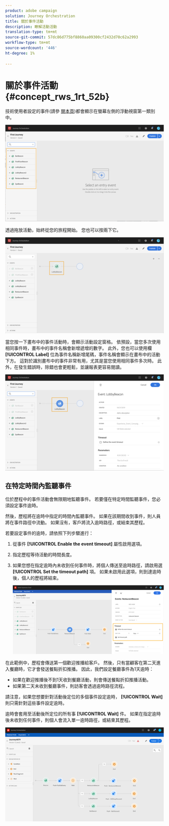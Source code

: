 ```yaml
---
product: adobe campaign
solution: Journey Orchestration
title: 關於事件活動
description: 瞭解活動活動
translation-type: tm+mt
source-git-commit: 57dc86d775bf8860aa09300cf2432d70c62a2993
workflow-type: tm+mt
source-wordcount: '446'
ht-degree: 1%

---
```



# 關於事件活動 {#concept_rws_1rt_52b}

技術使用者設定的事件(請參 [閱本頁](../event/about-events.md))都會顯示在螢幕左側的浮動視窗第一類別中。

![](../assets/journey43.png)

透過拖放活動，始終從您的旅程開始。 您也可以按兩下它。

![](../assets/journey44.png)

當您按一下畫布中的事件活動時，會顯示活動設定窗格。 依預設，當您多次使用相同事件時，畫布中的事件名稱會新增遞增的數字。 此外，您也可以使用欄 **[!UICONTROL Label]** 位為事件名稱新增尾碼，事件名稱會顯示在畫布中的活動下方。 這對於識別畫布中的事件非常有用，尤其是當您使用相同事件多次時。 此外，在發生錯誤時，除錯也會更輕鬆，並讓報表更容易閱讀。

![](../assets/journey33.png)

## 在特定時間內監聽事件

位於歷程中的事件活動會無限期地監聽事件。 若要僅在特定時間監聽事件，您必須設定事件逾時。

然後，歷程將在逾時中指定的時間內監聽事件。 如果在該期間收到事件，則人員將在事件路徑中流動。 如果沒有，客戶將流入逾時路徑，或結束其歷程。

若要設定事件的逾時，請依照下列步驟進行：

1. 從事件 **[!UICONTROL Enable the event timeout]** 屬性啟用選項。

1. 指定歷程等待活動的時間長度。

1. 如果您想在指定逾時內未收到任何事件時，將個人傳送至逾時路徑，請啟用選 **[!UICONTROL Set the timeout path]** 項。 如果未啟用此選項，則到達逾時後，個人的歷程將結束。

   ![](../assets/event-timeout.png)

在此範例中，歷程會傳送第一個歡迎推播給客戶。 然後，只有當顧客在第二天進入餐廳時，它才會發送餐點折扣推播。 因此，我們設定餐廳事件為1天逾時：

* 如果在歡迎推播後不到1天收到餐廳活動，則會傳送餐點折扣推播活動。
* 如果第二天未收到餐廳事件，則訪客會透過逾時路徑流程。

請注意，如果您想要針對活動後定位的多個事件設定逾時， **[!UICONTROL Wait]** 則只需針對這些事件設定逾時。

逾時會套用至活動後所定位的所有事 **[!UICONTROL Wait]** 件。 如果在指定逾時後未收到任何事件，則個人會流入單一逾時路徑，或結束其歷程。

![](../assets/event-timeout-group.png)
